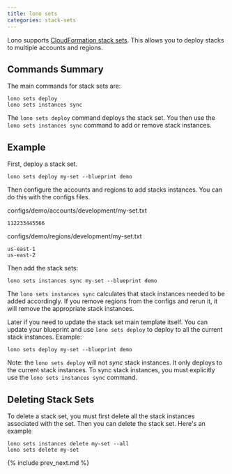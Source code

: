 ```yaml
---
title: lono sets
categories: stack-sets
---
```


Lono supports [CloudFormation stack sets](https://docs.aws.amazon.com/AWSCloudFormation/latest/UserGuide/what-is-cfnstacksets.html).  This allows you to deploy stacks to multiple accounts and regions.

## Commands Summary

The main commands for stack sets are:

    lono sets deploy
    lono sets instances sync

The `lono sets deploy` command deploys the stack set. You then use the `lono sets instances sync` command to add or remove stack instances.

## Example

First, deploy a stack set.

    lono sets deploy my-set --blueprint demo

Then configure the accounts and regions to add stacks instances. You can do this with the configs files.

configs/demo/accounts/development/my-set.txt

    112233445566

configs/demo/regions/development/my-set.txt

    us-east-1
    us-east-2

Then add the stack sets:

    lono sets instances sync my-set --blueprint demo

The `lono sets instances sync` calculates that stack instances needed to be added accordingly. If you remove regions from the configs and rerun it, it will remove the appropriate stack instances.

Later if you need to update the stack set main template itself. You can update your blueprint and use `lono sets deploy` to deploy to all the current stack instances.  Example:

    lono sets deploy my-set --blueprint demo

Note: the `lono sets deploy` will not *sync* stack instances. It only deploys to the current stack instances. To sync stack instances, you must explicitly use the `lono sets instances sync` command.

## Deleting Stack Sets

To delete a stack set, you must first delete all the stack instances associated with the set. Then you can delete the stack set. Here's an example

    lono sets instances delete my-set --all
    lono sets delete my-set

{% include prev_next.md %}
